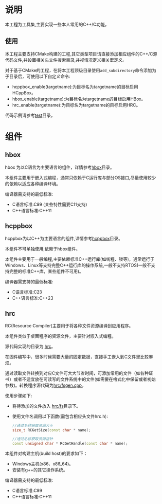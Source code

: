 # 说明

本工程为工具集,主要实现一些本人常用的C++/C功能。


## 使用

本工程主要支持CMake构建的工程,其它类型项目请直接添加相应组件的C++/C源代码文件,并设置相关头文件搜索目录,并视情况定义相关宏定义。

对于基于CMake的工程，在将本工程顶级目录使用`add_subdirectory`命令添加为子目录后，可使用以下自定义命令:

- hcppbox_enable(targetname):为目标名为targetname的目标启用HCppBox。
- hbox_enable(targetname):为目标名为targetname的目标启用HBox。
- hrc_enable(targetname):为目标名为targetname的目标启用HRC。

代码示例请参考[test](test)目录。

# 组件

## hbox

hbox 为以C语言为主要语言的组件，详情参考[hbox](hbox)目录。

本组件主要用于嵌入式编程，通常只依赖于C运行库与部分OS接口,尽量使用较少的依赖以适应各种编译环境。

编译器需支持的最低标准:

- C语言标准:C99 (某些特性需要C11支持)
- C++语言标准:C++11

## hcppbox

hcppbox为以C++为主要语言的组件,详情参考[hcppbox](hcppbox)目录。

本组件不可单独使用,依赖于hbox组件。

本组件主要用于一般编程,主要依赖标准C++运行库(如线程、锁等)，通常运行于Windows、Linux等支持完整C++运行库的操作系统,一般不支持RTOS(一般不支持完整的标准C++库，某些组件不可用)。

编译器需支持的最低标准:

- C语言标准:C23
- C++语言标准:C++23

## hrc

RC(Resource Compiler)主要用于将各种文件资源编译到应用程序。

本组件类似于桌面程序的资源文件，主要针对嵌入式编程。

源代码实现的目录为 [hrc](hrc)。

在固件编写中，很多时候需要大量的固定数据，直接手工嵌入到C文件里比较麻烦。

通过读取文件转换到对应C文件可大大节省时间，可添加常用的文件（如各种证书）或者不适宜放在可读写的文件系统中的文件(如需要在格式化中保留或者初始参数)。转换程序源代码为[hrc/fsgen.cpp](hrc/fsgen.cpp)。

使用步骤如下:

- 将待添加的文件放入 [hrc/fs](hrc/fs)目录下。

- 使用文件名调用以下函数(需包含相应头文件hrc.h):

  ```c++
  //通过名称获取资源大小
  size_t RCGetSize(const char * name);
  
  //通过名称获取资源指针
  const unsigned char * RCGetHandle(const char * name);
  ```

本组件对构建主机(build host)的要求如下：

- Windows主机(x86、x86_64)。
- 安装有g++的其它操作系统。

编译器需支持的最低标准:

- C语言标准:C99
- C++语言标准:C++11